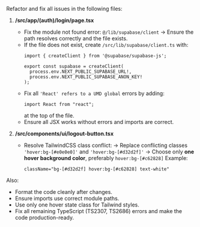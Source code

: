 Refactor and fix all issues in the following files:

1. **/src/app/(auth)/login/page.tsx**
   - Fix the module not found error: `@/lib/supabase/client`
     → Ensure the path resolves correctly and the file exists.
   - If the file does not exist, create `/src/lib/supabase/client.ts` with:
     ```
     import { createClient } from '@supabase/supabase-js';

     export const supabase = createClient(
       process.env.NEXT_PUBLIC_SUPABASE_URL!,
       process.env.NEXT_PUBLIC_SUPABASE_ANON_KEY!
     );
     ```
   - Fix all `'React' refers to a UMD global` errors by adding:
     ```tsx
     import React from "react";
     ```
     at the top of the file.
   - Ensure all JSX works without errors and imports are correct.

2. **/src/components/ui/logout-button.tsx**
   - Resolve TailwindCSS class conflict:
     → Replace conflicting classes `'hover:bg-[#e0e0e0]'` and `'hover:bg-[#d32d2f]'`
     → Choose only **one hover background color**, preferably `hover:bg-[#c62828]`
     Example:
     ```tsx
     className="bg-[#d32d2f] hover:bg-[#c62828] text-white"
     ```

Also:
- Format the code cleanly after changes.
- Ensure imports use correct module paths.
- Use only one hover state class for Tailwind styles.
- Fix all remaining TypeScript (TS2307, TS2686) errors and make the code production-ready.
